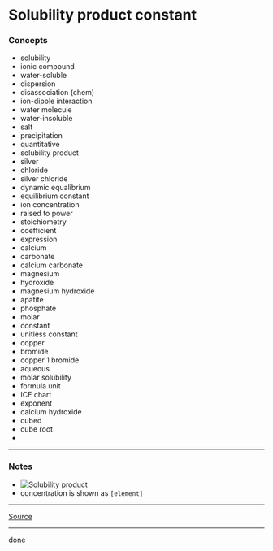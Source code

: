 # Solubility product constant

### Concepts

- solubility
- ionic compound
- water-soluble
- dispersion
- disassociation (chem)
- ion-dipole interaction
- water molecule
- water-insoluble
- salt
- precipitation
- quantitative
- solubility product
- silver
- chloride
- silver chloride
- dynamic equalibrium
- equilibrium constant
- ion concentration
- raised to power
- stoichiometry
- coefficient
- expression
- calcium
- carbonate
- calcium carbonate
- magnesium
- hydroxide
- magnesium hydroxide
- apatite
- phosphate
- molar
- constant
- unitless constant
- copper
- bromide
- copper 1 bromide
- aqueous
- molar solubility
- formula unit
- ICE chart
- exponent
- calcium hydroxide
- cubed
- cube root
- 


---

### Notes

- ![Solubility product](https://latex.codecogs.com/svg.image?K_{sp}=\prod_{1}^{n}[ion_n]^{stoichiometry-coefficient})
- concentration is shown as `[element]`

---

[Source](https://youtu.be/WjiXbemBXkE)

---

done